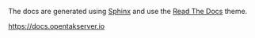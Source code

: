 The docs are generated using [Sphinx](https://www.sphinx-doc.org/en/master/) and use the [Read The Docs](https://sphinx-rtd-theme.readthedocs.io/en/stable/) theme.


<https://docs.opentakserver.io>